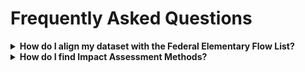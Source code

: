 # Frequently Asked Questions

<details>
 <summary><b>How do I align my dataset with the Federal Elementary Flow List?</b></summary>

All data on the Federal LCA Commons must use elementary flows that conform to the [Federal Elementary Flow List](https://cfpub.epa.gov/si/si_public_record_report.cfm?Lab=NRMRL&dirEntryId=347251).
For instructions on mapping your flows, see [here](https://github.com/USEPA/fedelemflowlist/wiki/Getting-Started-with-FEDEFL#mapping-a-dataset)
</details>

<details>
 <summary><b>How do I find Impact Assessment Methods?</b></summary>

Impact assessment methods aligned with the Federal Elementary Flow List (FEDEFL) and Federal LCA Commons data are available in two forms:
- [LCIA Methods without flows](https://www.lcacommons.gov/lcia-methods-without-flows): These JSON-LD files do not contain the flow objects, only the characterization factors. They can be downloaded and imported into any openLCA database.
- LCIA Methods repositories: Repositories are available for TRACI2.1 and ReCiPe which contain the methods and all relevant flow objects. These repositories are useful for reviewing all characterization factors for flows in the FEDEFL

</details>
